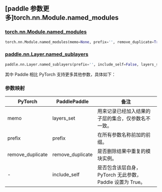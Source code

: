## [paddle 参数更多]torch.nn.Module.named_modules

### [torch.nn.Module.named_modules](https://pytorch.org/docs/stable/generated/torch.nn.Module.html#torch.nn.Module.named_modules)

```python
torch.nn.Module.named_modules(memo=None, prefix='', remove_duplicate=True)
```

### [paddle.nn.Layer.named_sublayers](https://www.paddlepaddle.org.cn/documentation/docs/zh/develop/api/paddle/nn/Layer_cn.html#named-sublayers-prefix-include-self-false-layers-set-none)

```python
paddle.nn.Layer.named_sublayers(prefix='', include_self=False, layers_set=None, remove_duplicate=True)
```

其中 Paddle 相比 PyTorch 支持更多其他参数，具体如下：

### 参数映射

| PyTorch        | PaddlePaddle | 备注                                                          |
| -------------- | ------------ | ------------------------------------------------------------- |
| memo          | layers_set   | 用来记录已经加入结果的子层的集合，仅参数名不一致。                               |
| prefix   | prefix  | 在所有参数名称前加的前缀。                                            |
| remove_duplicate   | remove_duplicate  | 是否删除结果中重复的模块实例。                                            |
| -         | include_self      | 是否包含该层自身，PyTorch 无此参数，Paddle 设置为 True。                                                |
